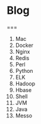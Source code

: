 # Blog
===
1. Mac 
2. Docker
3. Nginx
4. Redis
5. Perl
6. Python
7. ELK
8. Hadoop
9. Hbase
10. Shell
11. JVM
12. Java
13. Messo
